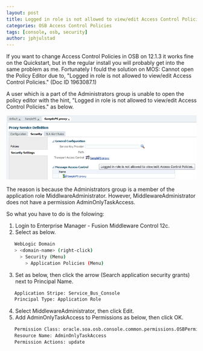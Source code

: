 ```yaml
---
layout: post
title: Logged in role is not allowed to view/edit Access Control Policies in OSB
categories: OSB Access Control Policies
tags: [console, osb, security]
author: jphjulstad
---
```

If you want to change Access Control Policies in OSB on 12.1.3 it works fine on the Quickstart, but in the regular install you will probably get into the same problem as me. Fortunately I fould the solution on MOS: Cannot open the Policy Editor due to, "Logged in role is not allowed to view/edit Access Control Policies." (Doc ID 1963087.1)

A user which is a part of the Administrators group is unable to open the policy editor with the hint, "Logged in role is not allowed to view/edit Access Control Policies." as below.

![](/images/2015-05-28-view-edit-access-osb/console_security.png)

The reason is because the Administrators group is a member of the application role MiddlwareAdministrator. However, MiddlewareAdministrator does not have a permission AdminOnlyTaskAccess.

So what you have to do is the folowing:

1. Login to Enterprise Manager - Fusion Middleware Control 12c.
2. Select as below.

```bash
   WebLogic Domain
   > <domain-name> (right-click)
     > Security (Menu)
       > Application Policies (Menu)
```

3. Set as below, then click the arrow (Search application security grants) next to Principal Name.

```bash
   Application Stripe: Service_Bus_Console
   Principal Type: Application Role
```

4. Select MiddlewareAdministrator, then click Edit.
5. Add AdminOnlyTaskAccess to Permissions as below, then click OK.

```bash
   Permission Class: oracle.soa.osb.console.common.permissions.OSBPermission
   Resource Name: AdminOnlyTaskAccess
   Permission Actions: update
```
